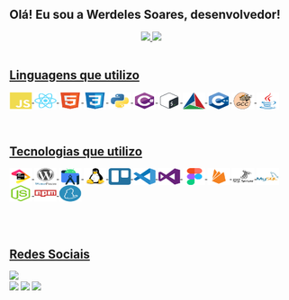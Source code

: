 ## Olá! Eu sou a Werdeles Soares, desenvolvedor!

<div align="center">
  <a href="https://github.com/werdelesmarcio">
  <img height="180em" src="https://github-readme-stats.vercel.app/api?username=werdelesmarcio&show_icons=true&theme=dracula&include_all_commits=true&count_private=true"/>
  <img height="180em" src="https://github-readme-stats.vercel.app/api/top-langs/?username=werdelesmarcio&layout=compact&langs_count=7&theme=dracula"/>
</div>

<div style="display: inline_block"><br>
<h2>Linguagens que utilizo</h2>
  <img align="center" alt="Javascript" height="30" width="40" src="https://raw.githubusercontent.com/devicons/devicon/master/icons/javascript/javascript-plain.svg">  
  <img align="center" alt="React" height="30" width="40" src="https://raw.githubusercontent.com/devicons/devicon/master/icons/react/react-original.svg">  
  <img align="center" alt="HTML" height="30" width="40" src="https://raw.githubusercontent.com/devicons/devicon/master/icons/html5/html5-original.svg">
  <img align="center" alt="CSS" height="30" width="40" src="https://raw.githubusercontent.com/devicons/devicon/master/icons/css3/css3-original.svg">
  <img align="center" alt="Python" height="30" width="40" src="https://raw.githubusercontent.com/devicons/devicon/master/icons/python/python-original.svg">
  <img align="center" alt="Csharp" height="30" width="40" src="https://raw.githubusercontent.com/devicons/devicon/master/icons/csharp/csharp-original.svg">
  <img align="center" alt="Shellscript" height="30" width="40" src="https://github.com/devicons/devicon/blob/master/icons/bash/bash-original.svg">
  <img align="center" alt="CMake" height="30" width="40" src="https://github.com/devicons/devicon/blob/master/icons/cmake/cmake-original.svg">  
  <img align="center" alt="C++" height="30" width="40" src="https://github.com/devicons/devicon/blob/master/icons/cplusplus/cplusplus-original.svg">
  <img align="center" alt="GCC" height="30" width="40" src="https://github.com/devicons/devicon/blob/master/icons/gcc/gcc-original.svg">  
  <img align="center" alt="Java" height="30" width="40" src="https://github.com/devicons/devicon/blob/master/icons/java/java-original.svg">  
  <br>
  <br>
  <br>
  <h2>Tecnologias que utilizo</h2>
  <img align="center" alt="Jetbrains" height="30" width="40" src="https://github.com/devicons/devicon/blob/master/icons/jetbrains/jetbrains-original.svg">  
  <img align="center" alt="Wordpress" height="30" width="40" src="https://github.com/devicons/devicon/blob/master/icons/wordpress/wordpress-original.svg">
  <img align="center" alt="Android Studio" height="30" width="40" src="https://github.com/devicons/devicon/blob/master/icons/androidstudio/androidstudio-original.svg"> 
  <img align="center" alt="Linux" height="30" width="40" src="https://github.com/devicons/devicon/blob/master/icons/linux/linux-original.svg"> 
  <img align="center" alt="Trello" height="30" width="40" src="https://github.com/devicons/devicon/blob/master/icons/trello/trello-plain.svg">  
  <img align="center" alt="VSCode" height="30" width="40" src="https://github.com/devicons/devicon/blob/master/icons/vscode/vscode-original.svg">  
  <img align="center" alt="Visual Studio" height="30" width="40" src="https://github.com/devicons/devicon/blob/master/icons/visualstudio/visualstudio-plain.svg">
  <img align="center" alt="Figma" height="30" width="40" src="https://github.com/devicons/devicon/blob/master/icons/figma/figma-original.svg">  
  <img align="center" alt="Firebase" height="30" width="40" src="https://github.com/devicons/devicon/blob/master/icons/firebase/firebase-plain.svg">   
  <img align="center" alt="SQLSERVER" height="30" width="40" src="https://github.com/devicons/devicon/blob/master/icons/microsoftsqlserver/microsoftsqlserver-plain-wordmark.svg">  
  <img align="center" alt="Mysql" height="30" width="40" src="https://github.com/devicons/devicon/blob/master/icons/mysql/mysql-original-wordmark.svg">  
  <img align="center" alt="NodeJS" height="30" width="40" src="https://github.com/devicons/devicon/blob/master/icons/nodejs/nodejs-original.svg">  
  <img align="center" alt="NPM" height="30" width="40" src="https://github.com/devicons/devicon/blob/master/icons/npm/npm-original-wordmark.svg">  
  <img align="center" alt="Yarn" height="30" width="40" src="https://github.com/devicons/devicon/blob/master/icons/yarn/yarn-original.svg">
  
  
  <!-- <img align="right" alt="Rafa-pic" height="150" style="border-radius:50px;" src="https://media.discordapp.net/attachments/639956127056134178/890373478988013628/Publicacoes_Instagram_1_1.png?width=676&height=676"> -->  
  
</div>
 
<div> 
<br>
  <br>
  <br>
<h2> Redes Sociais </h2>

  <a href="https://instagram.com/werdelessoares" target="_blank"><img src="https://img.shields.io/badge/-Instagram-%23E4405F?style=for-the-badge&logo=instagram&logoColor=white" target="_blank"></a> 	 
  <a href = "mailto:werdelesmarcio@gmail.com"><img src="https://img.shields.io/badge/Gmail-D14836?style=for-the-badge&logo=gmail&logoColor=white" target="_blank"></a>
  <a href="https://www.linkedin.com/in/werdeles-soares" target="_blank"><img src="https://img.shields.io/badge/-LinkedIn-%230077B5?style=for-the-badge&logo=linkedin&logoColor=white" target="_blank"></a> 
  <a href = "https://github.com/werdelesmarcio" target="_blank"><img src="https://img.shields.io/badge/GitHub-100000?style=for-the-badge&logo=github&logoColor=white" target="_blank">
 
 <!-- ![Snake animation](https://github.com/werdelesmarcio/werdelesmarcio/blob/output/github-contribution-grid-snake.svg) -->
 
</div>
